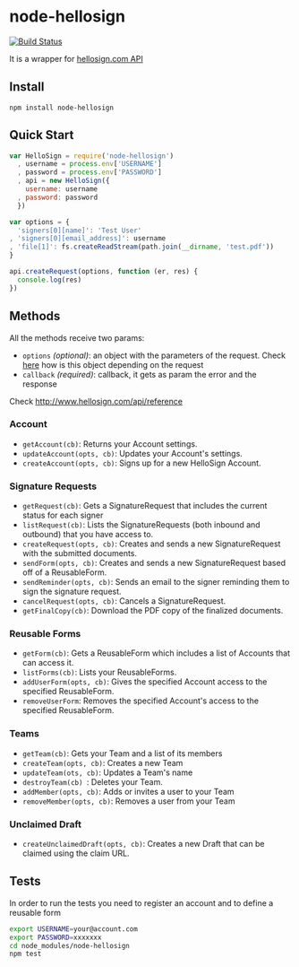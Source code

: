 # node-hellosign

[![Build Status](https://travis-ci.org/ferlores/node-hellosign.png)](https://travis-ci.org/ferlores/node-hellosign)

It is a wrapper for [hellosign.com API](http://www.hellosign.com/api/reference)

## Install

```
npm install node-hellosign
```

## Quick Start

```javascript
var HelloSign = require('node-hellosign')
  , username = process.env['USERNAME']
  , password = process.env['PASSWORD']
  , api = new HelloSign({
    username: username
  , password: password
  })

var options = {
  'signers[0][name]': 'Test User'
, 'signers[0][email_address]': username
, 'file[1]': fs.createReadStream(path.join(__dirname, 'test.pdf'))
}

api.createRequest(options, function (er, res) {
  console.log(res)
})
```

## Methods
All the methods receive two params:
* ```options``` _(optional)_: an object with the parameters of the request. Check [here](http://www.hellosign.com/api/reference) how is this object depending on the request
* ```callback``` _(required)_: callback, it gets as param the error and the response

Check http://www.hellosign.com/api/reference

### Account
* ```getAccount(cb)```: Returns your Account settings.
* ```updateAccount(opts, cb)```: Updates your Account's settings.
* ```createAccount(opts, cb)```: Signs up for a new HelloSign Account.

### Signature Requests
* ```getRequest(cb)```: Gets a SignatureRequest that includes the current status for each signer 
* ```listRequest(cb)```: Lists the SignatureRequests (both inbound and outbound) that you have access to.
* ```createRequest(opts, cb)```: Creates and sends a new SignatureRequest with the submitted documents.
* ```sendForm(opts, cb)```: Creates and sends a new SignatureRequest based off of a ReusableForm.
* ```sendReminder(opts, cb)```: Sends an email to the signer reminding them to sign the signature request.
* ```cancelRequest(opts, cb)```: Cancels a SignatureRequest.
* ```getFinalCopy(cb)```: Download the PDF copy of the finalized documents.

### Reusable Forms
* ```getForm(cb)```: Gets a ReusableForm which includes a list of Accounts that can access it.
* ```listForms(cb)```: Lists your ReusableForms.
* ```addUserForm(opts, cb)```: Gives the specified Account access to the specified ReusableForm.
* ```removeUserForm```: Removes the specified Account's access to the specified ReusableForm.

### Teams
* ```getTeam(cb)```: Gets your Team and a list of its members
* ```createTeam(opts, cb)```: Creates a new Team
* ```updateTeam(ots, cb)```: Updates a Team's name
* ```destroyTeam(cb) ```: Deletes your Team.
* ```addMember(opts, cb)```: Adds or invites a user to your Team
* ```removeMember(opts, cb)```: Removes a user from your Team

### Unclaimed Draft
* ```createUnclaimedDraft(opts, cb)```: Creates a new Draft that can be claimed using the claim URL.

## Tests

In order to run the tests you need to register an account and to define a reusable form

```bash
export USERNAME=your@account.com
export PASSWORD=xxxxxxx 
cd node_modules/node-hellosign
npm test
```
